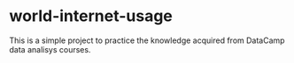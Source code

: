 # world-internet-usage
This is a simple project to practice the knowledge acquired from DataCamp data analisys courses.
